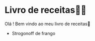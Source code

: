 # Livro de receitas:man_cook:

Olá ! Bem vindo ao meu livro de receitas:wave:

 - Strogonoff de frango